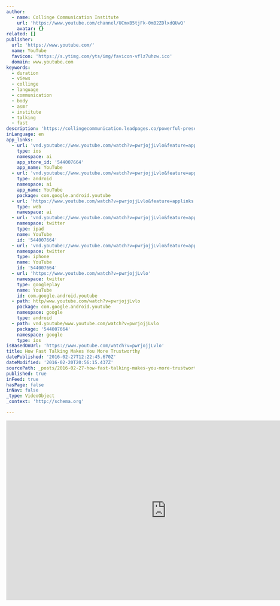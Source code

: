 ```yaml
---
author:
  - name: Collinge Communication Institute
    url: 'https://www.youtube.com/channel/UCmxB5tjFk-0mB2ZDlxdQUwQ'
    avatar: {}
related: []
publisher:
  url: 'https://www.youtube.com/'
  name: YouTube
  favicon: 'https://s.ytimg.com/yts/img/favicon-vflz7uhzw.ico'
  domain: www.youtube.com
keywords:
  - duration
  - views
  - collinge
  - language
  - communication
  - body
  - asmr
  - institute
  - talking
  - fast
description: 'https://collingecommunication.leadpages.co/powerful-presentation-skills/'
inLanguage: en
app_links:
  - url: 'vnd.youtube://www.youtube.com/watch?v=pwrjojjLvlo&feature=applinks'
    type: ios
    namespace: ai
    app_store_id: '544007664'
    app_name: YouTube
  - url: 'vnd.youtube://www.youtube.com/watch?v=pwrjojjLvlo&feature=applinks'
    type: android
    namespace: ai
    app_name: YouTube
    package: com.google.android.youtube
  - url: 'https://www.youtube.com/watch?v=pwrjojjLvlo&feature=applinks'
    type: web
    namespace: ai
  - url: 'vnd.youtube://www.youtube.com/watch?v=pwrjojjLvlo&feature=applinks'
    namespace: twitter
    type: ipad
    name: YouTube
    id: '544007664'
  - url: 'vnd.youtube://www.youtube.com/watch?v=pwrjojjLvlo&feature=applinks'
    namespace: twitter
    type: iphone
    name: YouTube
    id: '544007664'
  - url: 'https://www.youtube.com/watch?v=pwrjojjLvlo'
    namespace: twitter
    type: googleplay
    name: YouTube
    id: com.google.android.youtube
  - path: http/www.youtube.com/watch?v=pwrjojjLvlo
    package: com.google.android.youtube
    namespace: google
    type: android
  - path: vnd.youtube/www.youtube.com/watch?v=pwrjojjLvlo
    package: '544007664'
    namespace: google
    type: ios
isBasedOnUrl: 'https://www.youtube.com/watch?v=pwrjojjLvlo'
title: How Fast Talking Makes You More Trustworthy
datePublished: '2016-02-27T12:22:45.670Z'
dateModified: '2016-02-20T20:56:15.437Z'
sourcePath: _posts/2016-02-27-how-fast-talking-makes-you-more-trustworthy.md
published: true
inFeed: true
hasPage: false
inNav: false
_type: VideoObject
_context: 'http://schema.org'

---
```

<iframe src="https://cdn.embedly.com/widgets/media.html?src=https%3A%2F%2Fwww.youtube.com%2Fembed%2FpwrjojjLvlo%3Ffeature%3Doembed&amp;url=https%3A%2F%2Fwww.youtube.com%2Fwatch%3Fv%3DpwrjojjLvlo&amp;image=https%3A%2F%2Fi.ytimg.com%2Fvi%2FpwrjojjLvlo%2Fhqdefault.jpg&amp;key=b7d04c9b404c499eba89ee7072e1c4f7&amp;type=text%2Fhtml&amp;schema=youtube" width="854" height="480" scrolling="no" frameborder="0" allowfullscreen="allowfullscreen" style=""></iframe>